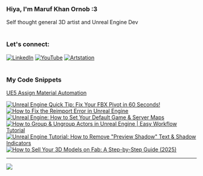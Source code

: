   ### Hiya, I'm Maruf Khan Ornob :3
  Self thought general 3D artist and Unreal Engine Dev<br><br>

### Let's connect:
[![LinkedIn](https://img.shields.io/badge/LinkedIn-%230077B5.svg?logo=linkedin&logoColor=white)](https://linkedin.com/in/ornobmk) [![YouTube](https://img.shields.io/badge/YouTube-%23FF0000.svg?logo=YouTube&logoColor=white)](https://youtube.com/@buggybug1) [![Artstation](https://img.shields.io/badge/Artstation-%2313B5EA.svg?logo=artstation&logoColor=white)](https://ornobmk.artstation.com/) <br><br>

### My Code Snippets

[UE5 Assign Material Automation](https://gist.github.com/marufx86/8299521b64e56783e67498a7212876c3)

<!--- # Daily Tools:
![Blender](https://img.shields.io/badge/blender-%23F5792A.svg?style=for-the-badge&logo=blender&logoColor=white) 
![Python](https://img.shields.io/badge/python-3670A0?style=for-the-badge&logo=python&logoColor=ffdd54)
![Unreal Engine](https://img.shields.io/badge/unrealengine-%23313131.svg?style=for-the-badge&logo=unrealengine&logoColor=white)
![C++](https://img.shields.io/badge/c++-%2300599C.svg?style=for-the-badge&logo=c%2B%2B&logoColor=white)
![Figma](https://img.shields.io/badge/figma-%23F24E1E.svg?style=for-the-badge&logo=figma&logoColor=white)
![Canva](https://img.shields.io/badge/Canva-%2300C4CC.svg?style=for-the-badge&logo=Canva&logoColor=white) 
![Adobe Photoshop](https://img.shields.io/badge/adobe%20photoshop-%2331A8FF.svg?style=for-the-badge&logo=adobe%20photoshop&logoColor=white)
![Adobe Premiere Pro](https://img.shields.io/badge/Adobe%20Premiere%20Pro-9999FF.svg?style=for-the-badge&logo=Adobe%20Premiere%20Pro&logoColor=white) -->

<!-- BEGIN YOUTUBE-CARDS -->
[![Unreal Engine Quick Tip: Fix Your FBX Pivot in 60 Seconds!](https://ytcards.demolab.com/?id=e9gsm96GL8c&title=Unreal+Engine+Quick+Tip%3A+Fix+Your+FBX+Pivot+in+60+Seconds%21&lang=en&timestamp=1760181304&background_color=%230d1117&title_color=%23ffffff&stats_color=%23dedede&max_title_lines=1&width=250&border_radius=5 "Unreal Engine Quick Tip: Fix Your FBX Pivot in 60 Seconds!")](https://www.youtube.com/watch?v=e9gsm96GL8c)
[![How to Fix the Reimport Error in Unreal Engine](https://ytcards.demolab.com/?id=k3379Gc-72Y&title=How+to+Fix+the+Reimport+Error+in+Unreal+Engine&lang=en&timestamp=1759575686&background_color=%230d1117&title_color=%23ffffff&stats_color=%23dedede&max_title_lines=1&width=250&border_radius=5 "How to Fix the Reimport Error in Unreal Engine")](https://www.youtube.com/watch?v=k3379Gc-72Y)
[![Unreal Engine: How to Set Your Default Game & Server Maps](https://ytcards.demolab.com/?id=c-yxp_r-upA&title=Unreal+Engine%3A+How+to+Set+Your+Default+Game+%26+Server+Maps&lang=en&timestamp=1758970859&background_color=%230d1117&title_color=%23ffffff&stats_color=%23dedede&max_title_lines=1&width=250&border_radius=5 "Unreal Engine: How to Set Your Default Game & Server Maps")](https://www.youtube.com/watch?v=c-yxp_r-upA)
[![How to Group & Ungroup Actors in Unreal Engine | Easy Workflow Tutorial](https://ytcards.demolab.com/?id=i_IYO25kCLs&title=How+to+Group+%26+Ungroup+Actors+in+Unreal+Engine+%7C+Easy+Workflow+Tutorial&lang=en&timestamp=1758367844&background_color=%230d1117&title_color=%23ffffff&stats_color=%23dedede&max_title_lines=1&width=250&border_radius=5 "How to Group & Ungroup Actors in Unreal Engine | Easy Workflow Tutorial")](https://www.youtube.com/watch?v=i_IYO25kCLs)
[![Unreal Engine Tutorial: How to Remove "Preview Shadow" Text & Shadow Indicators](https://ytcards.demolab.com/?id=luDF6otQ37U&title=Unreal+Engine+Tutorial%3A+How+to+Remove+%22Preview+Shadow%22+Text+%26+Shadow+Indicators&lang=en&timestamp=1757762105&background_color=%230d1117&title_color=%23ffffff&stats_color=%23dedede&max_title_lines=1&width=250&border_radius=5 "Unreal Engine Tutorial: How to Remove \"Preview Shadow\" Text & Shadow Indicators")](https://www.youtube.com/watch?v=luDF6otQ37U)
[![How to Sell Your 3D Models on Fab: A Step-by-Step Guide (2025)](https://ytcards.demolab.com/?id=Anwu6XeOG9c&title=How+to+Sell+Your+3D+Models+on+Fab%3A+A+Step-by-Step+Guide+%282025%29&lang=en&timestamp=1757158209&background_color=%230d1117&title_color=%23ffffff&stats_color=%23dedede&max_title_lines=1&width=250&border_radius=5 "How to Sell Your 3D Models on Fab: A Step-by-Step Guide (2025)")](https://www.youtube.com/watch?v=Anwu6XeOG9c)
<!-- END YOUTUBE-CARDS -->


---
[![](https://visitcount.itsvg.in/api?id=marufx86&icon=1&color=0)](https://visitcount.itsvg.in)

<!-- Proudly created with GPRM ( https://gprm.itsvg.in ) -->
